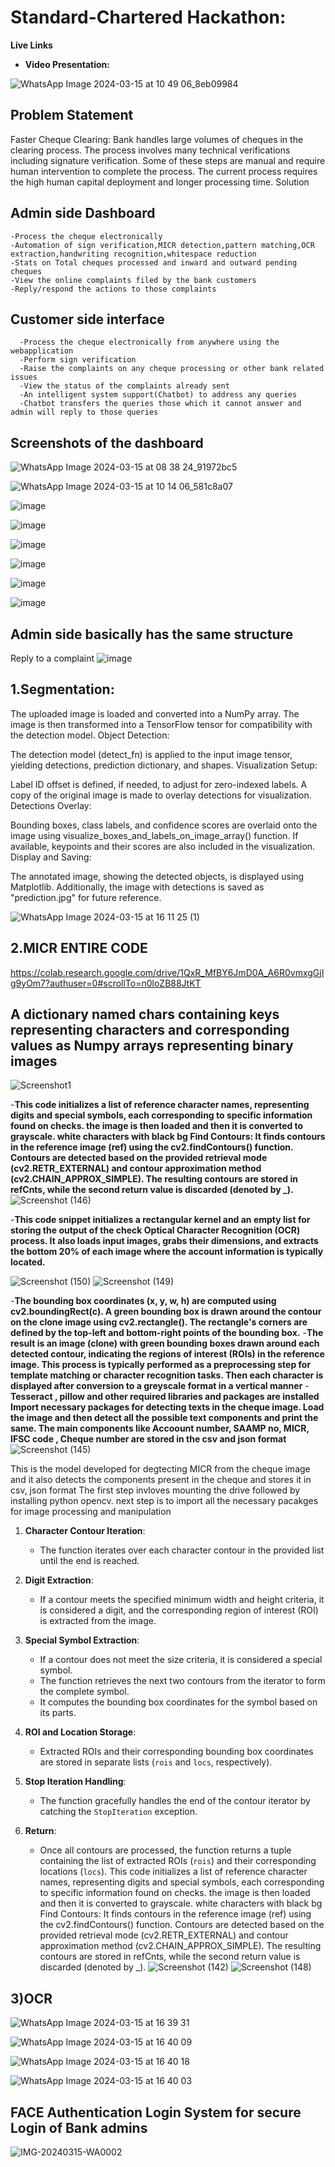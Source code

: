 # Standard-Chartered Hackathon:

**Live Links**

- **Video Presentation:** 

![WhatsApp Image 2024-03-15 at 10 49 06_8eb09984](https://github.com/MithileshEN/Standard-Chartered/assets/87403588/26149caf-6bca-48b2-b84b-f482867871da)
## Problem Statement
Faster Cheque Clearing: Bank handles large volumes of cheques in the clearing process. The process involves many technical verifications including signature verification. Some of these steps are manual and require human intervention to complete the process. The current process requires the high human capital deployment and longer processing time.
Solution
## Admin side Dashboard

    -Process the cheque electronically
    -Automation of sign verification,MICR detection,pattern matching,OCR extraction,handwriting recognition,whitespace reduction
    -Stats on Total cheques processed and inward and outward pending cheques
    -View the online complaints filed by the bank customers
    -Reply/respond the actions to those complaints
## Customer side interface
      -Process the cheque electronically from anywhere using the webapplication
      -Perform sign verification
      -Raise the complaints on any cheque processing or other bank related issues
      -View the status of the complaints already sent
      -An intelligent system support(Chatbot) to address any queries
      -Chatbot transfers the queries those which it cannot answer and admin will reply to those queries
## Screenshots of the dashboard

![WhatsApp Image 2024-03-15 at 08 38 24_91972bc5](https://github.com/MithileshEN/Standard-Chartered/assets/87403588/243e9797-da49-4095-bf60-c02aaba782da)

![WhatsApp Image 2024-03-15 at 10 14 06_581c8a07](https://github.com/MithileshEN/Standard-Chartered/assets/87403588/6a0e5c76-f9fb-4381-8fe6-cb570b38e85c)

![image](https://github.com/MithileshEN/Standard-Chartered/assets/87403588/c82b3373-a801-4dcb-b7db-eb935886d7f1)

![image](https://github.com/MithileshEN/Standard-Chartered/assets/87403588/e82b1e09-456a-49dc-8714-fe2ef1ca126c)

![image](https://github.com/MithileshEN/Standard-Chartered/assets/87403588/0e3a76b9-a66e-41cb-8c4a-fd87273bd146)

![image](https://github.com/MithileshEN/Standard-Chartered/assets/87403588/300cb252-93d3-454e-ae72-4526abb87e57)

![image](https://github.com/MithileshEN/Standard-Chartered/assets/87403588/157f6630-5a88-40df-9bff-0535bc8b3d2b)

![image](https://github.com/MithileshEN/Standard-Chartered/assets/87403588/443bc95c-330b-4d92-ba56-6954d427ff90)

## Admin side basically has the same structure 
Reply to a complaint
![image](https://github.com/MithileshEN/Standard-Chartered/assets/87403588/25048198-551e-41a9-a6f5-c49a88d73c38)


## 1.Segmentation:
The uploaded image is loaded and converted into a NumPy array.
The image is then transformed into a TensorFlow tensor for compatibility with the detection model.
Object Detection:

The detection model (detect_fn) is applied to the input image tensor, yielding detections, prediction dictionary, and shapes.
Visualization Setup:

Label ID offset is defined, if needed, to adjust for zero-indexed labels.
A copy of the original image is made to overlay detections for visualization.
Detections Overlay:

Bounding boxes, class labels, and confidence scores are overlaid onto the image using visualize_boxes_and_labels_on_image_array() function.
If available, keypoints and their scores are also included in the visualization.
Display and Saving:

The annotated image, showing the detected objects, is displayed using Matplotlib.
Additionally, the image with detections is saved as "prediction.jpg" for future reference.

![WhatsApp Image 2024-03-15 at 16 11 25 (1)](https://github.com/MithileshEN/Standard-Chartered/assets/102873408/d8187910-693e-4640-b3bf-a47fa7e22031)

## 2.MICR ENTIRE CODE
https://colab.research.google.com/drive/1QxR_MfBY6JmD0A_A6R0vmxgGjIg9yOm7?authuser=0#scrollTo=n0loZB88JtKT

## A dictionary named chars containing keys representing characters and corresponding values as Numpy arrays representing binary images

![Screenshot1](https://github.com/MithileshEN/Standard-Chartered/assets/102873408/07932204-f803-4693-84e1-7254dab678cf)

-**This code initializes a list of reference character names, representing digits and special symbols, each corresponding to specific information found on checks.
the image is then loaded and then it is converted to grayscale. white characters with black bg
Find Contours: It finds contours in the reference image (ref) using the cv2.findContours() function. Contours are detected based on the provided retrieval mode (cv2.RETR_EXTERNAL) and contour approximation method (cv2.CHAIN_APPROX_SIMPLE). The resulting contours are stored in refCnts, while the second return value is discarded (denoted by _).**
![Screenshot (146)](https://github.com/MithileshEN/Standard-Chartered/assets/102873408/4e0f2aed-46d0-4ac3-bbc9-1ba00e5a94d8)

-**This code snippet initializes a rectangular kernel and an empty list for storing the output of the check Optical Character Recognition (OCR) process. It also loads input images, grabs their dimensions, and extracts the bottom 20% of each image where the account information is typically located.**

![Screenshot (150)](https://github.com/MithileshEN/Standard-Chartered/assets/102873408/8a7ff4ca-a85c-4143-9178-2e5b22719d01)
![Screenshot (149)](https://github.com/MithileshEN/Standard-Chartered/assets/102873408/5ffa9314-d6c1-41e9-b389-aa2bb19df57b)



-**The bounding box coordinates (x, y, w, h) are computed using cv2.boundingRect(c).
A green bounding box is drawn around the contour on the clone image using cv2.rectangle(). The rectangle's corners are defined by the top-left and bottom-right points of the bounding box.**
-**The result is an image (clone) with green bounding boxes drawn around each detected contour, indicating the regions of interest (ROIs) in the reference image. This process is typically performed as a preprocessing step for template matching or character recognition tasks.
Then each character is displayed after conversion to a greyscale format in a vertical manner**
-**Tesseract , pillow and other required libraries and packages are installed
Import necessary packages for detecting texts in the cheque image. Load the image and then detect all the possible text components and print the same. The main components like Accoount number, SAAMP no, MICR, IFSC code , Cheque number  are stored in the csv and json format**
![Screenshot (145)](https://github.com/MithileshEN/Standard-Chartered/assets/102873408/816e9398-1f09-4551-91f4-1a8aee365d0b)

This is the model developed for degtecting MICR from the cheque image and it also detects the components present in the cheque and stores it in csv, json format
The first step invloves mounting the drive followed by installing python opencv.
next  step is to import all the necessary pacakges for image processing and manipulation
1. **Character Contour Iteration**:
   - The function iterates over each character contour in the provided list until the end is reached.

2. **Digit Extraction**:
   - If a contour meets the specified minimum width and height criteria, it is considered a digit, and the corresponding region of interest (ROI) is extracted from the image.

3. **Special Symbol Extraction**:
   - If a contour does not meet the size criteria, it is considered a special symbol.
   - The function retrieves the next two contours from the iterator to form the complete symbol.
   - It computes the bounding box coordinates for the symbol based on its parts.

4. **ROI and Location Storage**:
   - Extracted ROIs and their corresponding bounding box coordinates are stored in separate lists (`rois` and `locs`, respectively).

5. **Stop Iteration Handling**:
   - The function gracefully handles the end of the contour iterator by catching the `StopIteration` exception.

6. **Return**:
   - Once all contours are processed, the function returns a tuple containing the list of extracted ROIs (`rois`) and their corresponding locations (`locs`).
This code initializes a list of reference character names, representing digits and special symbols, each corresponding to specific information found on checks.
the image is then loaded and then it is converted to grayscale. white characters with black bg
Find Contours: It finds contours in the reference image (ref) using the cv2.findContours() function. Contours are detected based on the provided retrieval mode (cv2.RETR_EXTERNAL) and contour approximation method (cv2.CHAIN_APPROX_SIMPLE). The resulting contours are stored in refCnts, while the second return value is discarded (denoted by _).
![Screenshot (142)](https://github.com/MithileshEN/Standard-Chartered/assets/102873408/e4c2aeb9-fb12-403e-a647-a43b6c544b49)
![Screenshot (148)](https://github.com/MithileshEN/Standard-Chartered/assets/102873408/b2a2e4a7-7e9d-4f47-a9c3-ce109f828a20)


## 3)OCR
![WhatsApp Image 2024-03-15 at 16 39 31](https://github.com/MithileshEN/Standard-Chartered/assets/102873408/617cb365-bc92-471c-a866-4935aaa2d671)

![WhatsApp Image 2024-03-15 at 16 40 09](https://github.com/MithileshEN/Standard-Chartered/assets/102873408/29a47b96-d64e-45f6-adde-d25522c5c48f)

![WhatsApp Image 2024-03-15 at 16 40 18](https://github.com/MithileshEN/Standard-Chartered/assets/102873408/b18201bb-360b-421a-8fd4-e0c46ba34e65)

![WhatsApp Image 2024-03-15 at 16 40 03](https://github.com/MithileshEN/Standard-Chartered/assets/102873408/fcdac0fd-f9f5-4057-b5bf-c4cc6e044095)



## FACE Authentication Login System for secure Login of Bank admins

![IMG-20240315-WA0002](https://github.com/MithileshEN/Standard-Chartered/assets/102873408/b89a9ea2-c3ed-4a81-abd7-48b70ea703b6)
















